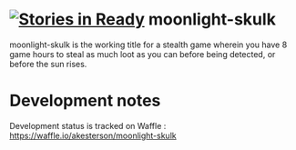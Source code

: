 [![Stories in Ready](https://badge.waffle.io/akesterson/moonlight-skulk.png?label=ready&title=Ready)](https://waffle.io/akesterson/moonlight-skulk)
moonlight-skulk
===============

moonlight-skulk is the working title for a stealth game wherein you have 8 game hours to steal as much loot as you can before being detected, or before the sun rises.

Development notes
======

Development status is tracked on Waffle : https://waffle.io/akesterson/moonlight-skulk